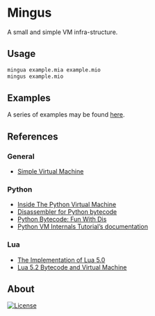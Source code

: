 # Mingus

A small and simple VM infra-structure.

## Usage

```bash
mingua example.mia example.mio
mingus example.mio
```

## Examples

A series of examples may be found [here](examples).

## References

### General

* [Simple Virtual Machine](http://bartoszsypytkowski.com/simple-virtual-machine)

### Python

* [Inside The Python Virtual Machine](https://leanpub.com/insidethepythonvirtualmachine/read)
* [Disassembler for Python bytecode](https://docs.python.org/2/library/dis.html)
* [Python Bytecode: Fun With Dis](http://akaptur.com/blog/2013/08/14/python-bytecode-fun-with-dis)
* [Python VM Internals Tutorial’s documentation](http://cs263-technology-tutorial.readthedocs.io/en/latest)

### Lua

* [The Implementation of Lua 5.0](https://www.lua.org/doc/jucs05.pdf)
* [Lua 5.2 Bytecode and Virtual Machine](http://files.catwell.info/misc/mirror/lua-5.2-bytecode-vm-dirk-laurie/lua52vm.html)

## About

[![License](https://img.shields.io/badge/license-Apache%202.0-blue.svg)](https://www.apache.org/licenses/)
